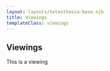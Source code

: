 ```yaml
---
layout: layouts/telesthesia-base.njk
title: Viewings
templateClass: viewings
---
```


## Viewings

This is a viewing
